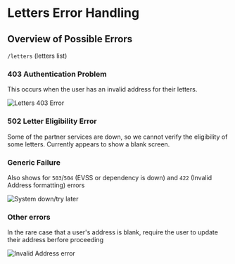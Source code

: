 # Letters Error Handling

## Overview of Possible Errors

`/letters` (letters list)

### 403 Authentication Problem

This occurs when the user has an invalid address for their letters.

![Letters 403 Error](./screenshots/letters-403-error.png)

### 502 Letter Eligibility Error

Some of the partner services are down, so we cannot verify the eligibility of some letters. Currently appears to show a blank screen.

### Generic Failure

Also shows for `503`/`504` (EVSS or dependency is down) and `422` (Invalid Address formatting) errors

![System down/try later](./screenshots/generic-BE-services-error.png)

### Other errors

In the rare case that a user's address is blank, require the user to update their address berfore proceeding

![Invalid Address error](./screenshots/invalid-address-error.png)